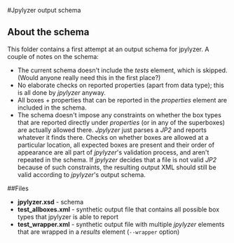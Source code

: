 #Jpylyzer output schema

## About the schema
This folder contains a first attempt at an output schema for jpylyzer. A couple of notes on the schema:

* The current schema doesn't include the *tests* element, which is skipped. (Would anyone really need this in the first place?)
* No elaborate checks on reported properties (apart from data type); this is all done by *jpylyzer* anyway.
* All boxes + properties that can be reported in the *properties* element are included in the schema.
* The schema doesn't impose any constraints on whether the box types that are reported directly under *properties* (or in any of the superboxes) are actually allowed there. *Jpylyzer* just parses a *JP2* and reports whatever it finds there. Checks on whether boxes are allowed at a particular location, all expected boxes are present and their order of appearance are all part of *jpylyzer*'s validation process, and aren't repeated in the schema. If *jpylyzer* decides that a file is not valid *JP2* because of such constraints, the resulting output XML should still be valid according to *jpylyzer*'s output schema.

##Files

* **jpylyzer.xsd** - schema
* **test_allboxes.xml** - synthetic output file that contains all possible box types that jpylyzer is able to report
* **test_wrapper.xml** - synthetic output file with multiple *jpylyzer* elements that are wrapped in a *results* element (`--wrapper` option)

